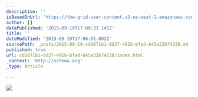 ```yaml
---
description: ''
isBasedOnUrl: 'https://the-grid-user-content.s3-us-west-2.amazonaws.com/fb14e2b0-aff2-4b27-a5da-8f0b21be5ff7.jpg'
author: []
datePublished: '2015-09-19T17:09:33.145Z'
title: ''
dateModified: '2015-09-19T17:06:01.802Z'
sourcePath: _posts/2015-09-19-cd1071b1-8d37-491b-bfad-b45a32b74238.md
published: true
url: cd1071b1-8d37-491b-bfad-b45a32b74238/index.html
_context: 'http://schema.org'
_type: Article

---
```

![](https://the-grid-user-content.s3-us-west-2.amazonaws.com/fb14e2b0-aff2-4b27-a5da-8f0b21be5ff7.jpg)